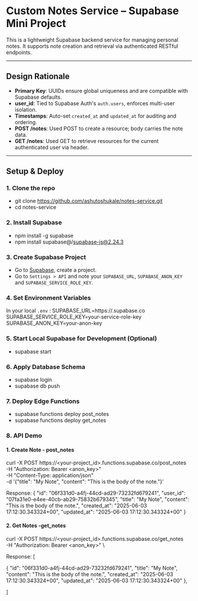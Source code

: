 # Custom Notes Service – Supabase Mini Project

This is a lightweight Supabase backend service for managing personal notes. It supports note creation and retrieval via authenticated RESTful endpoints.

---

## Design Rationale

- **Primary Key**: UUIDs ensure global uniqueness and are compatible with Supabase defaults.
- **user_id**: Tied to Supabase Auth's `auth.users`, enforces multi-user isolation.
- **Timestamps**: Auto-set `created_at` and `updated_at` for auditing and ordering.
- **POST /notes**: Used POST to create a resource; body carries the note data.
- **GET /notes**: Used GET to retrieve resources for the current authenticated user via header.

---

## Setup & Deploy

### 1. Clone the repo

- git clone https://github.com/ashutoshukale/notes-service.git
- cd notes-service

### 2. Install Supabase 

- npm install -g supabase
- npm install supabase@/supabase-js@2.24.3

### 3. Create Supabase Project

- Go to [Supabase](https://app.supabase.com/), create a project.
- Go to `Settings > API` and note your `SUPABASE_URL`,  `SUPABASE_ANON_KEY` and `SUPABASE_SERVICE_ROLE_KEY`.

### 4. Set Environment Variables

In your local `.env` :
SUPABASE_URL=https://<your-project>.supabase.co
SUPABASE_SERVICE_ROLE_KEY=your-service-role-key
SUPABASE_ANON_KEY=your-anon-key

### 5. Start Local Supabase for Development (Optional)

- supabase start

### 6. Apply Database Schema

- supabase login
- supabase db push

### 7. Deploy Edge Functions

- supabase functions deploy post_notes
- supabase functions deploy get_notes

### 8. API Demo
#### 1.  Create Note - post_notes

curl -X POST https://<your-project_id>.functions.supabase.co/post_notes \
  -H "Authorization: Bearer <anon_key>" \
  -H "Content-Type: application/json" \
  -d '{"title": "My Note", "content": "This is the body of the note."}'
  
Response:
  {
  "id": "06f331d0-a4fj-44cd-ad29-73232fd679241",
  "user_id": "07fa31e0-e4ee-40cb-ab29-75832b679345",
  "title": "My Note",
  "content": "This is the body of the note.",
  "created_at": "2025-06-03 17:12:30.343324+00",
  "updated_at": "2025-06-03 17:12:30.343324+00"
}

#### 2.  Get Notes -get_notes

curl -X POST https://<your-project_id>.functions.supabase.co/get_notes \
  -H "Authorization: Bearer <anon_key>" \
  
Response:
[

  {
    "id": "06f331d0-a4fj-44cd-ad29-73232fd679241",
    "title": "My Note",
    "content": "This is the body of the note.",
    "created_at": "2025-06-03 17:12:30.343324+00",
    "updated_at": "2025-06-03 17:12:30.343324+00"
  },
  
]

